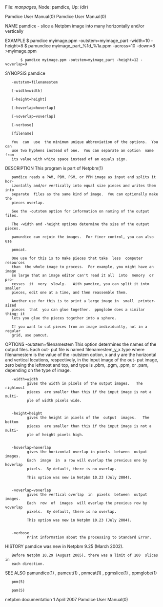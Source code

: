 File: *manpages*,  Node: pamdice,  Up: (dir)

Pamdice User Manual(0)                                  Pamdice User Manual(0)



NAME
       pamdice - slice a Netpbm image into many horizontally and/or vertically


EXAMPLE
           $ pamdice myimage.ppm -outstem=myimage_part -width=10 -height=8
           $ pamundice myimage_part_%1d_%1a.ppm -across=10 -down=8 >myimage.ppm

           $ pamdice myimage.ppm -outstem=myimage_part -height=12 -voverlap=9



SYNOPSIS
       pamdice

       -outstem=filenamestem

       [-width=width]

       [-height=height]

       [-hoverlap=hoverlap]

       [-voverlap=voverlap]

       [-verbose]

       [filename]

       You  can  use  the minimum unique abbreviation of the options.  You can
       use two hyphens instead of one.  You can separate an option  name  from
       its value with white space instead of an equals sign.


DESCRIPTION
       This program is part of Netpbm(1)

       pamdice reads a PAM, PBM, PGM, or PPM image as input and splits it hor-
       izontally and/or vertically into equal size pieces and writes them into
       separate  files as the same kind of image.  You can optionally make the
       pieces overlap.

       See the -outstem option for information on naming of the output files.

       The -width and -height options determine the size of the output pieces.

       pamundice can rejoin the images.  For finer control, you can also use

       pnmcat.

       One use for this is to make pieces that take  less  computer  resources
       than  the whole image to process.  For example, you might have an image
       so large that an image editor can't read it all  into  memory  or  pro-
       cesses  it  very  slowly.   With pamdice, you can split it into smaller
       pieces, edit one at a time, and then reassemble them.

       Another use for this is to print a large image in  small  printer-sized
       pieces  that  you can glue together.  ppmglobe does a similar thing; it
       lets you glue the pieces together into a sphere.

       If you want to cut pieces from an image individually, not in a  regular
       grid, use pamcut.



OPTIONS
       -outstem=filenamestem
              This option determines the names of the output files.  Each out-
              put file is named filenamestem_y_x.type  where  filenamestem  is
              the value of the -outstem option, x and y are the horizontal and
              vertical locations, respectively, in the input image of the out-
              put  image,  zero  being the leftmost and top, and type is .pbm,
              .pgm, .ppm, or .pam, depending on the type of image.


       -width=width
              gives the width in pixels of the output images.   The  rightmost
              pieces  are smaller than this if the input image is not a multi-
              ple of width pixels wide.


       -height=height
              gives the height in pixels of the  output  images.   The  bottom
              pieces  are smaller than this if the input image is not a multi-
              ple of height pixels high.


       -hoverlap=hoverlap
              gives the horizontal overlap in pixels  between  output  images.
              Each  image  in  a row will overlap the previous one by hoverlap
              pixels.  By default, there is no overlap.

              This option was new in Netpbm 10.23 (July 2004).


       -voverlap=voverlap
              gives the vertical overlap  in  pixels  between  output  images.
              Each  row  of  images  will overlap the previous row by voverlap
              pixels.  By default, there is no overlap.

              This option was new in Netpbm 10.23 (July 2004).


       -verbose
              Print information about the processing to Standard Error.




HISTORY
       pamdice was new in Netpbm 9.25 (March 2002).

       Before Netpbm 10.29 (August 2005), there was a limit of 100  slices  in
       each direction.


SEE ALSO
       pamundice(1) , pamcut(1) , pnmcat(1) , pgmslice(1) , ppmglobe(1)

       pnm(5)

       pam(5)



netpbm documentation             1 April 2007           Pamdice User Manual(0)
